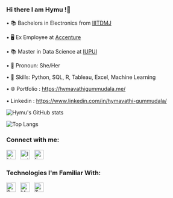 ### Hi there I am Hymu !👋

• 📚 Bachelors in Electronics from [IIITDMJ](https://www.iiitdmj.ac.in/ )

• 🖥️ Ex Employee at [Accenture](https://www.accenture.com/us-en)

• 📚 Master in Data Science at [IUPUI](https://www.iupui.edu/index.html)

• 👧 Pronoun: She/Her

• 🔧 Skills: Python, SQL, R, Tableau, Excel, Machine Learning

• 🌐 Portfolio : https://hymavathigummudala.me/

• Linkedin : https://www.linkedin.com/in/hymavathi-gummudala/

![Hymu's GitHub stats](https://github-readme-stats.vercel.app/api?username=HymavathiG2712&show_icons=true&theme=radical)

![Top Langs](https://github-readme-stats.vercel.app/api/top-langs/?username=HymavathiG2712&layout=compact)

### Connect with me:
[<img src="https://cdn2.iconfinder.com/data/icons/social-media-with-original-colors/256/icon-linkedin.png" alt="LinkedIn" width="25">](https://www.linkedin.com/in/hymavathi-gummudala/) &nbsp;
[<img src="https://ouch-cdn2.icons8.com/_US60I188UuoRurpJ9lfFmfp5baT-Gtp3bghSn-AOL8/rs:fit:456:456/czM6Ly9pY29uczgu/b3VjaC1wcm9kLmFz/c2V0cy9wbmcvOTI0/L2NjYjgwMjlkLWZh/NWMtNDU5Yy05YjBk/LWI0Yzg2MzI3Zjc0/Mi5wbmc.png" alt="Instagram" width="25">](https://www.instagram.com/hymuu_gummudala/) &nbsp;
[<img src="https://img.freepik.com/premium-vector/blue-social-media-logo_197792-1759.jpg" alt="Facebook" width="25">](https://www.facebook.com/HymuGummudala/)

### Technologies I'm Familiar With:
[<img src="https://s3.dualstack.us-east-2.amazonaws.com/pythondotorg-assets/media/community/logos/python-logo-only.png" alt="Python" width="25">](https://www.python.org/) &nbsp;
[<img src="https://www.freepnglogos.com/uploads/logo-mysql-png/logo-mysql-cdb-for-mysql-7.png" alt="MySQL" width="25">](https://www.mysql.com/) &nbsp;
[<img src="https://logowik.com/content/uploads/images/tableau-software.jpg" alt="Tableau" width="25">](https://www.tableau.com/)

<!-- [![Anurag's GitHub stats](https://github-readme-stats.vercel.app/api?username=HymavathiG2712)](https://github.com/HymavathiG2712/github-readme-stats)-->


<!-- [![Top Langs](https://github-readme-stats.vercel.app/api/top-langs/?username=HymavathiG2712)](https://github.com/HymavathiG2712/github-readme-stats)-->
